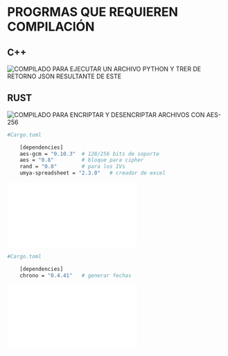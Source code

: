 # PROGRMAS QUE REQUIEREN COMPILACIÓN

## C++

![COMPILADO PARA EJECUTAR UN ARCHIVO PYTHON Y TRER DE RETORNO JSON RESULTANTE DE ESTE](ejecucuinrercoleccioncpptopython/)

## RUST

![COMPILADO PARA ENCRIPTAR Y DESENCRIPTAR ARCHIVOS CON AES-256](encriptadorarchivosenrust/creadorclaves)

```bash
#Cargo.toml

    [dependencies]
    aes-gcm = "0.10.3"  # 128/256 bits de soporte
    aes = "0.8"         # bloque para cipher
    rand = "0.8"        # para los IVs
    umya-spreadsheet = "2.3.0"   # creador de excel

```

![COMPILADO PARA LISTAR CARACTERISTICAS DE SERVIDOR](scanerdeservidor/README.md)

```bash
#Cargo.toml

    [dependencies]
    chrono = "0.4.41"   # generar fechas 

```
![COMPILADO EN C++ PARA CREAR UN LOG CON PARAMETRO OFUSCADO Y ENMASCARADO](ofuscadorYenmascarador/README.md)



